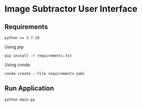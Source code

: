 # Image Subtractor User Interface

## Requirements

`python >= 3.7.10`

Using pip

```shell
pip install -r requirements.txt
```

Using conda

```shell
conda create --file requirements.yaml
```

## Run Application

```
python main.py
```
